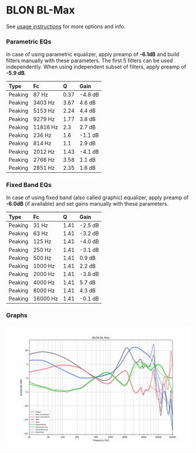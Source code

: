 # BLON BL-Max
See [usage instructions](https://github.com/jaakkopasanen/AutoEq#usage) for more options and info.

### Parametric EQs
In case of using parametric equalizer, apply preamp of **-6.1dB** and build filters manually
with these parameters. The first 5 filters can be used independently.
When using independent subset of filters, apply preamp of **-5.9 dB**.

| Type    | Fc       |    Q | Gain    |
|:--------|:---------|:-----|:--------|
| Peaking | 87 Hz    | 0.37 | -4.8 dB |
| Peaking | 3403 Hz  | 3.67 | 4.6 dB  |
| Peaking | 5153 Hz  | 2.24 | 4.4 dB  |
| Peaking | 9279 Hz  | 1.77 | 3.8 dB  |
| Peaking | 11816 Hz | 2.3  | 2.7 dB  |
| Peaking | 236 Hz   | 1.6  | -1.1 dB |
| Peaking | 814 Hz   | 1.1  | 2.9 dB  |
| Peaking | 2012 Hz  | 1.43 | -4.1 dB |
| Peaking | 2766 Hz  | 3.58 | 1.1 dB  |
| Peaking | 2851 Hz  | 2.35 | 1.6 dB  |

### Fixed Band EQs
In case of using fixed band (also called graphic) equalizer, apply preamp of **-6.0dB**
(if available) and set gains manually with these parameters.

| Type    | Fc       |    Q | Gain    |
|:--------|:---------|:-----|:--------|
| Peaking | 31 Hz    | 1.41 | -2.5 dB |
| Peaking | 63 Hz    | 1.41 | -3.2 dB |
| Peaking | 125 Hz   | 1.41 | -4.0 dB |
| Peaking | 250 Hz   | 1.41 | -3.1 dB |
| Peaking | 500 Hz   | 1.41 | 0.9 dB  |
| Peaking | 1000 Hz  | 1.41 | 2.2 dB  |
| Peaking | 2000 Hz  | 1.41 | -3.8 dB |
| Peaking | 4000 Hz  | 1.41 | 5.7 dB  |
| Peaking | 8000 Hz  | 1.41 | 4.3 dB  |
| Peaking | 16000 Hz | 1.41 | -0.1 dB |

### Graphs
![](./BLON%20BL-Max.png)